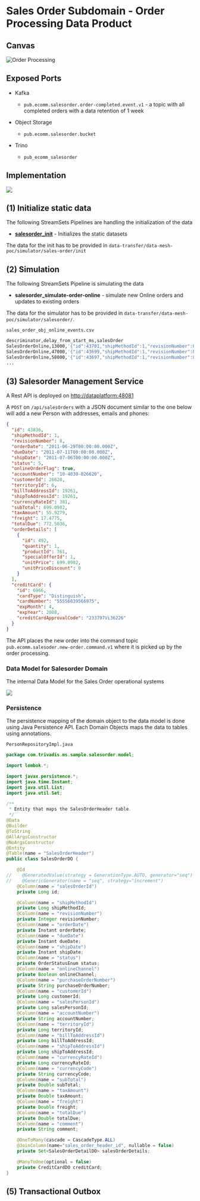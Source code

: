# Sales Order Subdomain - Order Processing Data Product

## Canvas

![Order Processing](./../images/order-processing-dp.png)

## Exposed Ports
 
 * Kafka 
   * `pub.ecomm.salesorder.order-completed.event.v1` - a topic with all completed orders with a data retention of 1 week

 * Object Storage
   * `pub.ecomm.salesorder.bucket`  
 * Trino
   * `pub_ecomm_salesorder` 

## Implementation

![](../images/salesorder-order-completed-dp-impl.png)

## (1) Initialize static data

The following StreamSets Pipelines are handling the initialization of the data

 * **[salesorder_init](http://140.238.174.129:18630/collector/pipeline/custsimul6647b714-e368-4a50-8af4-7f2d59ebce77)** - Initializes the static datasets

The data for the init has to be provided in `data-transfer/data-mesh-poc/simulator/sales-order/init`

## (2) Simulation

The following StreamSets Pipeline is simulating the data

 * **salesorder_simulate-order-online** - simulate new Online orders and updates to existing orders

The data for the simulator has to be provided in `data-transfer/data-mesh-poc/simulator/salesorder/`.

`sales_order_obj_online_events.csv`

```bash
descriminator,delay_from_start_ms,salesOrder
SalesOrderOnline,13000,'{"id":43701,"shipMethodId":1,"revisionNumber":8,"orderDate":"2011-05-31T00:00:00.000Z","dueDate":"2011-06-12T00:00:00.000Z","shipDate":"2011-06-07T00:00:00.000Z","status":5,"onlineOrderFlag":true,"accountNumber":"10-4030-011003","customerId":11003,"territoryId":9,"billToAddressId":20425,"shipToAddressId":20425,"currencyRateId":2,"subTotal":3399.990000000000000000,"taxAmount":271.999200000000000000,"freight":84.999800000000000000,"totalDue":3756.989000000000000000,"orderDetails":[{"id":357,"quantity":1,"productId":773,"specialOfferId":1,"unitPrice":3399.990000000000000000,"unitPriceDiscount":0}],"creditCard":{"id":11150,"cardType":"ColonialVoice","cardNumber":"77775658326712","expMonth":3,"expYear":2007,"creditCardApprovalCode":"335093Vi57504"}}'
SalesOrderOnline,47000,'{"id":43699,"shipMethodId":1,"revisionNumber":8,"orderDate":"2011-05-31T00:00:00.000Z","dueDate":"2011-06-12T00:00:00.000Z","shipDate":"2011-06-07T00:00:00.000Z","status":5,"onlineOrderFlag":true,"accountNumber":"10-4030-025863","customerId":25863,"territoryId":1,"billToAddressId":19613,"shipToAddressId":19613,"subTotal":3399.990000000000000000,"taxAmount":271.999200000000000000,"freight":84.999800000000000000,"totalDue":3756.989000000000000000,"orderDetails":[{"id":355,"quantity":1,"productId":773,"specialOfferId":1,"unitPrice":3399.990000000000000000,"unitPriceDiscount":0}],"creditCard":{"id":5796,"cardType":"SuperiorCard","cardNumber":"33334270131662","expMonth":4,"expYear":2008,"creditCardApprovalCode":"333376Vi30244"}}'
SalesOrderOnline,58000,'{"id":43697,"shipMethodId":1,"revisionNumber":8,"orderDate":"2011-05-31T00:00:00.000Z","dueDate":"2011-06-12T00:00:00.000Z","shipDate":"2011-06-07T00:00:00.000Z","status":5,"onlineOrderFlag":true,"accountNumber":"10-4030-021768","customerId":21768,"territoryId":6,"billToAddressId":23148,"shipToAddressId":23148,"currencyRateId":4,"subTotal":3578.270000000000000000,"taxAmount":286.261600000000000000,"freight":89.456800000000000000,"totalDue":3953.988400000000000000,"orderDetails":[{"id":353,"quantity":1,"productId":749,"specialOfferId":1,"unitPrice":3578.270000000000000000,"unitPriceDiscount":0}],"creditCard":{"id":4319,"cardType":"SuperiorCard","cardNumber":"33331901909188","expMonth":7,"expYear":2008,"creditCardApprovalCode":"530200Vi22686"}}'
...
```

## (3) Salesorder Management Service


A Rest API is deployed on <http://dataplatform:48081>

A `POST` on `/api/salesOrders` with a JSON document similar to the one below will add a new Person with addresses, emails and phones:

```json
{
  "id": 43836,
  "shipMethodId": 1,
  "revisionNumber": 8,
  "orderDate": "2011-06-29T00:00:00.000Z",
  "dueDate": "2011-07-11T00:00:00.000Z",
  "shipDate": "2011-07-06T00:00:00.000Z",
  "status": 5,
  "onlineOrderFlag": true,
  "accountNumber": "10-4030-026620",
  "customerId": 26620,
  "territoryId": 6,
  "billToAddressId": 19261,
  "shipToAddressId": 19261,
  "currencyRateId": 381,
  "subTotal": 699.0982,
  "taxAmount": 55.9279,
  "freight": 17.4775,
  "totalDue": 772.5036,
  "orderDetails": [
    {
      "id": 492,
      "quantity": 1,
      "productId": 761,
      "specialOfferId": 1,
      "unitPrice": 699.0982,
      "unitPriceDiscount": 0
    }
  ],
  "creditCard": {
    "id": 6966,
    "cardType": "Distinguish",
    "cardNumber": "55556839566975",
    "expMonth": 4,
    "expYear": 2008,
    "creditCardApprovalCode": "233797Vi36226"
  }
}
```

The API places the new order into the command topic `pub.ecomm.salesoder.new-order.command.v1` where it is picked up by the order processing.

### Data Model for Salesorder Domain

The internal Data Model for the Sales Order operational systems

![](../images/salesorder-dbmodel-priv.png)   

### Persistence

The persistence mapping of the domain object to the data model is done using Java Persistence API. Each Domain Objects maps the data to tables using annotations.

`PersonRepositoryImpl.java`

```java
package com.trivadis.ms.sample.salesorder.model;

import lombok.*;

import javax.persistence.*;
import java.time.Instant;
import java.util.List;
import java.util.Set;

/**
 * Entity that maps the SalesOrderHeader table.
 */
@Data
@Builder
@ToString
@AllArgsConstructor
@NoArgsConstructor
@Entity
@Table(name = "SalesOrderHeader")
public class SalesOrderDO {

    @Id
//    @GeneratedValue(strategy = GenerationType.AUTO, generator="seq")
//    @GenericGenerator(name = "seq", strategy="increment")
    @Column(name = "salesOrderId")
    private Long id;

    @Column(name = "shipMethodId")
    private Long shipMethodId;
    @Column(name = "revisionNumber")
    private Integer revisionNumber;
    @Column(name = "orderDate")
    private Instant orderDate;
    @Column(name = "dueDate")
    private Instant dueDate;
    @Column(name = "shipDate")
    private Instant shipDate;
    @Column(name = "status")
    private OrderStatusEnum status;
    @Column(name = "onlineChannel")
    private Boolean onlineChannel;
    @Column(name = "purchaseOrderNumber")
    private String purchaseOrderNumber;
    @Column(name = "customerId")
    private Long customerId;
    @Column(name = "salesPersonId")
    private Long salesPersonId;
    @Column(name = "accountNumber")
    private String accountNumber;
    @Column(name = "territoryId")
    private Long territoryId;
    @Column(name = "billToAddressId")
    private Long billToAddressId;
    @Column(name = "shipToAddressId")
    private Long shipToAddressId;
    @Column(name = "currencyRateId")
    private Long currencyRateId;
    @Column(name = "currencyCode")
    private String currencyCode;
    @Column(name = "subTotal")
    private Double subTotal;
    @Column(name = "taxAmount")
    private Double taxAmount;
    @Column(name = "freight")
    private Double freight;
    @Column(name = "totalDue")
    private Double totalDue;
    @Column(name = "comment")
    private String comment;

    @OneToMany(cascade = CascadeType.ALL)
    @JoinColumn(name="sales_order_header_id", nullable = false)
    private Set<SalesOrderDetailDO> salesOrderDetails;

    @ManyToOne(optional = false)
    private CreditCardDO creditCard;
}
```

## (5) Transactional Outbox

```sql
```


